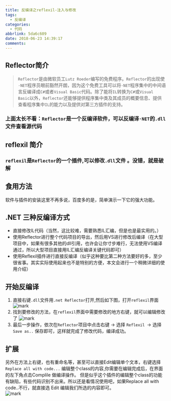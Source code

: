 ```yaml
---
title: 反编译之reflexil-注入与修改
tags:
  - 反编译
categories:
  - 代码
abbrlink: 5da6c609
date: 2018-06-23 14:39:17
comments:
---
```


## Reflector简介
>`Reflector`是由微软员工`Lutz Roeder`编写的免费程序。<!-- more -->`Reflector`的出现使`·NET`程序员眼前豁然开朗，因为这个免费工具可以将`·NET`程序集中的中间语言反编译成`C#`或者`Visual Basic`代码。除了能将`IL`转换为`C#`或`Visual Basic`以外，`Reflector`还能够提供程序集中类及其成员的概要信息、提供查看程序集中`IL`的能力以及提供对第三方插件的支持。  

### **上面太长不看**：`Reflector`是一个反编译软件，可以反编译`·NET`的`.dll`文件查看源代码  

## reflexil 简介

### `reflexil`是`Reflector`的一个插件,可以修改`.dll`文件 。没错，就是破解

## 食用方法
软件与插件的安装这里不再多说，百度多的是，简单演示一下它的强大功能。

## .NET 三种反编译方式
* 直接修改IL代码（当然，这比较难，需要熟悉IL汇编，但是也是最实用的。）
* 使用Reflector进行整个代码项目的导出，然后用VS进行修改后编译（在大型项目中，如果有很多其他的dll引用，也许会让你寸步难行，无法使用VS编译通过，所以大型项目直接用IL汇编反编译关键代码即可）
* 使用Reflexil插件进行直接反编译（似乎这种要比第二种方法要好的多，至少很省事。其实实际使用起来也不是特别的方便，本文会进行一个稍微详细的使用介绍）
## 开始反编译
1. 直接右键`.dll`文件用`.net Reflector`打开,然后如下图，打开`reflexil`界面  
![mark](http://p3goxj4ar.bkt.clouddn.com/blog/180623/8I8hbIeJjJ.png?imageslim)
2. 找到要修改的方法，在`reflexil`界面中需要修改的地方右键，就可以编辑修改了
![mark](http://p3goxj4ar.bkt.clouddn.com/blog/180623/6H8mBgckF3.png?imageslim)
3. 最后一步操作，依次在`Reflector`项目中点击右键 -> 选择 `Reflexil `-> 选择 `Save as..`
保存即可，这样就完成了修改代码，编译成功。
## 扩展

另外在方法上右键，也有重命名等，甚至可以直接Edit编辑单个文本，右键选择`Replace all with code...` 编辑整个class的内容,你需要在编辑完成后，在界面的左下角点击Complile 做编译操作。
但是似乎这个插件的编辑整个class的功能有缺陷，有些代码识别不出来。所以还是看情况使用吧，如果Replace all with code..不行，就直接选 Edit 编辑我们所选的内容即可。  
![mark](http://p3goxj4ar.bkt.clouddn.com/blog/180623/jK2jAfC05D.png?imageslim)